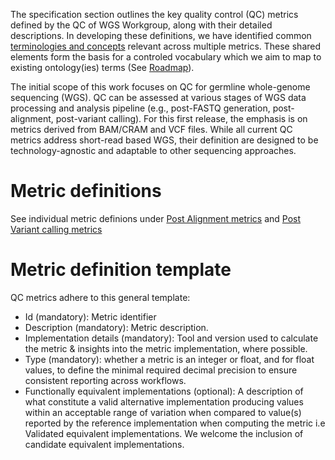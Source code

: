 
The specification section outlines the key quality control (QC) metrics defined by the QC of WGS Workgroup, along with their detailed descriptions. In developing these definitions, we have identified common [terminologies and concepts](terminologies.md) relevant across multiple metrics. These shared elements form the basis for a controled vocabulary which we aim to map to existing ontology(ies) terms (See [Roadmap](../roadmap_v2.md)).

The initial scope of this work focuses on QC for germline whole-genome sequencing (WGS). 
QC can be assessed at various stages of WGS data processing and analysis pipeline (e.g., post-FASTQ generation, post-alignment, post-variant calling). For this first release, the emphasis is on metrics derived from BAM/CRAM and VCF files. While all current QC metrics address short-read based WGS, their definition are designed to be technology-agnostic and adaptable to other sequencing approaches.

# Metric definitions

See individual metric definions under [Post Alignment metrics](https://ga4gh.github.io/quality-control-wgs/metrics_definitions/) and [Post Variant calling metrics](https://ga4gh.github.io/quality-control-wgs/metrics_definitions/)

# Metric definition template

QC metrics adhere to this general template:

- Id (mandatory): Metric identifier
- Description (mandatory): Metric description.
- Implementation details (mandatory): Tool and version used to calculate the metric & insights into the metric implementation, where possible.
- Type (mandatory): whether a metric is an integer or float, and for float values, to define the minimal required decimal precision to ensure consistent reporting across workflows.
- Functionally equivalent implementations (optional): A description of what constitute a valid alternative implementation producing values within an acceptable range of variation when compared to value(s) reported by the reference implementation when computing the metric i.e Validated equivalent implementations. We welcome the inclusion of candidate equivalent implementations.


